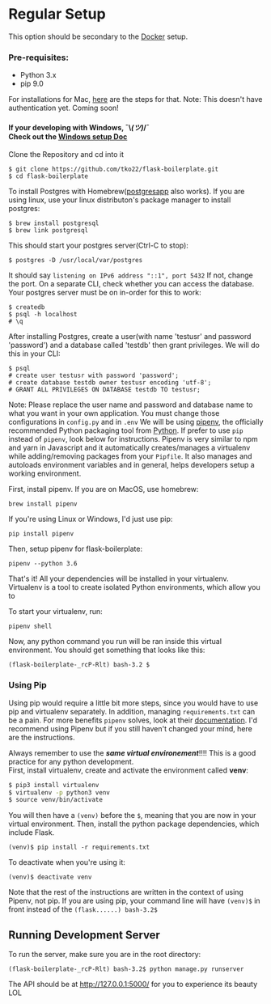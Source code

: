 # Regular Setup 
This option should be secondary to the <a href='./docs/docker.md'>Docker</a> setup. 
### Pre-requisites:
- Python 3.x
- pip 9.0

For installations for Mac, [here](https://github.com/hack4impact-uiuc/wiki/wiki/Mac-Setup) are the steps for that.
Note: This doesn't have authentication yet. Coming soon! <br>
#### If your developing with Windows, ¯\\_(ツ)_/¯ <br> Check out the <a href='./WSL-setup.md'>Windows setup Doc</a>
Clone the Repository and cd into it
```
$ git clone https://github.com/tko22/flask-boilerplate.git
$ cd flask-boilerplate
```
To install Postgres with Homebrew([postgresapp](http://postgresapp.com/) also works). If you are using linux, use your linux distributon's package manager to install postgres:
```
$ brew install postgresql
$ brew link postgresql
```
This should start your postgres server(Ctrl-C to stop):
```
$ postgres -D /usr/local/var/postgres
```
It should say ```listening on IPv6 address "::1", port 5432``` If not, change the port. On a separate CLI, check whether you can access the database. Your postgres server must be on in-order for this to work:
```
$ createdb
$ psql -h localhost
# \q
```
After installing Postgres, create a user(with name 'testusr' and password 'password') and a database called 'testdb' then grant privileges. We will do this in your CLI:
```
$ psql
# create user testusr with password 'password';
# create database testdb owner testusr encoding 'utf-8';
# GRANT ALL PRIVILEGES ON DATABASE testdb TO testusr;
```
Note: Please replace the user name and password and database name to what you want in your own application. You must change those configurations in ```config.py``` and in ```.env```
We will be using [pipenv](https://docs.pipenv.org/), the officially recommended Python packaging tool from [Python](https://packaging.python.org/tutorials/managing-dependencies/#managing-dependencies). If prefer to use `pip` instead of `pipenv`, look below for instructions. Pipenv is very similar to npm and yarn in Javascript and it automatically creates/manages a virtualenv while adding/removing packages from your `Pipfile`. It also manages and autoloads environment variables and in general, helps developers setup a working environment. 

First, install pipenv. If you are on MacOS, use homebrew:
```
brew install pipenv
```
If you're using Linux or Windows, I'd just use pip:
```
pip install pipenv
```

Then, setup pipenv for flask-boilerplate:
```
pipenv --python 3.6
```
That's it! All your dependencies will be installed in your virtualenv. Virtualenv is a tool to create isolated Python environments, which allow you to 

To start your virtualenv, run:
```
pipenv shell
```
Now, any python command you run will be ran inside this virtual environment. You should get something that looks like this:
```
(flask-boilerplate-_rcP-Rlt) bash-3.2 $
```


### Using Pip
Using pip would require a little bit more steps, since you would have to use pip and virtualenv separately. In addition, managing `requirements.txt` can be a pain. For more benefits `pipenv` solves, look at their [documentation](https://docs.pipenv.org/). I'd recommend using Pipenv but if you still haven't changed your mind, here are the instructions. 

Always remember to use the ***same virtual environement***!!!! This is a good practice for any python development. <br>
First, install virtualenv, create and activate the environment called **venv**:
```bash
$ pip3 install virtualenv
$ virtualenv -p python3 venv
$ source venv/bin/activate
```
You will then have a ```(venv)``` before the ```$```, meaning that you are now in your virtual environment. Then, install the python package dependencies, which include Flask.
```
(venv)$ pip install -r requirements.txt
```
To deactivate when you're using it:
```
(venv)$ deactivate venv
```
Note that the rest of the instructions are written in the context of using Pipenv, not pip. If you are using pip, your command line will have `(venv)$` in front instead of the `(flask......) bash-3.2$`
## Running Development Server
To run the server, make sure you are in the root directory:
```
(flask-boilerplate-_rcP-Rlt) bash-3.2$ python manage.py runserver
```
The API should be at http://127.0.0.1:5000/ for you to experience its beauty LOL 
